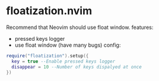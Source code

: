 # floatization.nvim
Recommend that Neovim should use float window.
features: 
- pressed keys logger
- use float window (have many bugs)
config:
```lua
require("floatization").setup({
  key = true --Enable pressed keys logger
  disappear = 10 --Number of keys dispalyed at once
})
```
